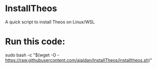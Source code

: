 # InstallTheos
 A quick script to install Theos on Linux/WSL

# Run this code:
sudo bash -c "$(wget -O - https://raw.githubusercontent.com/ajaidan/InstallTheos/installtheos.sh)"
